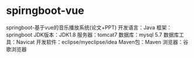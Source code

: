 # spirngboot-vue
springboot-基于vue的音乐播放系统(论文+PPT)
开发语言：Java
框架：springboot
JDK版本：JDK1.8
服务器：tomcat7
数据库：mysql 5.7
数据库工具：Navicat
开发软件：eclipse/myeclipse/idea
Maven包：Maven
浏览器：谷歌浏览器
